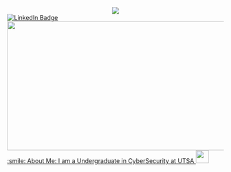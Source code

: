 <div id="header" align="center">
  <img src="https://media.giphy.com/media/12gDWD2kgBTFnO/giphy.gif"/>
</div>
<div id="badges">
  <a href="https://www.linkedin.com/in/jordan-garcia-a22a05258/">
    <img src="https://img.shields.io/badge/LinkedIn-blue?style=for-the-badge&logo=linkedin&logoColor=white" alt="LinkedIn Badge"/>
    </div>
    <div align="center">
  <img src="https://media.giphy.com/media/dWesBcTLavkZuG35MI/giphy.gif" width="600" height="300"/>
</div>
:smile: About Me: I am a Undergraduate in CyberSecurity at UTSA <img src="https://media.giphy.com/media/WUlplcMpOCEmTGBtBW/giphy.gif" width="30">
